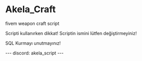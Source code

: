 # Akela_Craft
fivem weapon craft script

Scripti kullanırken dikkat!
Scriptin ismini lütfen değiştirmeyiniz!

SQL Kurmayı unutmayınız!

--- discord: akela_script ---
